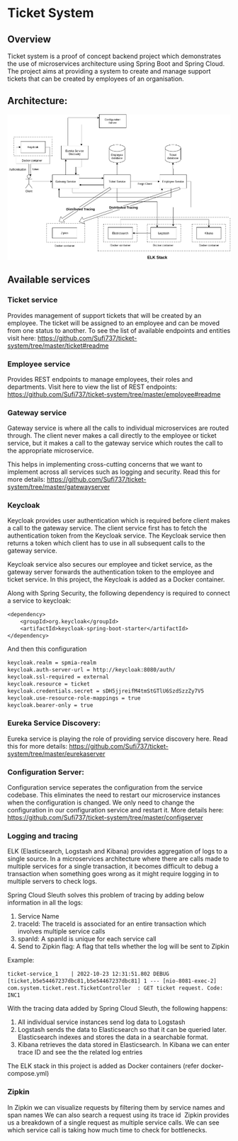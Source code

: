 # Ticket System

## Overview
Ticket system is a proof of concept backend project which demonstrates the use of microservices architecture using Spring Boot and Spring Cloud. The project aims at providing a system to create and manage support tickets that can be created by employees of an organisation.

## Architecture:
![alt text](https://github.com/Sufi737/ticket-system/blob/master/images/architecture.png?raw=true)


## Available services

### Ticket service
Provides management of support tickets that will be created by an employee. The ticket will be assigned to an employee and can be moved from one status to another. To see the list of available endpoints and entities visit here: https://github.com/Sufi737/ticket-system/tree/master/ticket#readme

### Employee service
Provides REST endpoints to manage employees, their roles and departments. Visit here to view the list of REST endpoints: https://github.com/Sufi737/ticket-system/tree/master/employee#readme


### Gateway service
Gateway service is where all the calls to individual microservices are routed through. The client never makes a call directly to the employee or ticket service, but it makes a call to the gateway service which routes the call to the appropriate microservice.

This helps in implementing cross-cutting concerns that we want to implement across all services such as logging and security. Read this for more details: https://github.com/Sufi737/ticket-system/tree/master/gatewayserver

### Keycloak
Keycloak provides user authentication which is required before client makes a call to the gateway service. The client service first has to fetch the authentication token from the Keycloak service. The Keycloak service then returns a token which client has to use in all subsequent calls to the gateway service. 

Keycloak service also secures our employee and ticket service, as the gateway server forwards the authentication token to the employee and ticket service. In this project, the Keycloak is added as a Docker container.

Along with Spring Security, the following dependency is required to connect a service to keycloak:

```
<dependency>
	<groupId>org.keycloak</groupId>
	<artifactId>keycloak-spring-boot-starter</artifactId>
</dependency>
```
And then this configuration
```
keycloak.realm = spmia-realm
keycloak.auth-server-url = http://keycloak:8080/auth/
keycloak.ssl-required = external
keycloak.resource = ticket
keycloak.credentials.secret = sDH5jjreifM4tmStGTlU6SzdSzzZy7V5
keycloak.use-resource-role-mappings = true
keycloak.bearer-only = true
```

### Eureka Service Discovery:
Eureka service is playing the role of providing service discovery here. Read this for more details: https://github.com/Sufi737/ticket-system/tree/master/eurekaserver

### Configuration Server:
Configuration service seperates the configuration from the service codebase. This eliminates the need to restart our microservice instances when the configuration is changed. We only need to change the configuration in our configuration service and restart it.
More details here: https://github.com/Sufi737/ticket-system/tree/master/configserver

### Logging and tracing
ELK (Elasticsearch, Logstash and Kibana) provides aggregation of logs to a single source. In a microservices architecture where there are calls made to multiple services for a single transaction, it becomes difficult to debug a transaction when something goes wrong as it might require logging in to multiple servers to check logs.

Spring Cloud Sleuth solves this problem of tracing by adding below information in all the logs: 
1. Service Name
2. traceId: The traceId is associated for an entire transaction which involves multiple service calls
3. spanId: A spanId is unique for each service call
4. Send to Zipkin flag: A flag that tells whether the log will be sent to Zipkin 

Example:

```
ticket-service_1    | 2022-10-23 12:31:51.802 DEBUG [ticket,b5e54467237dbc81,b5e54467237dbc81] 1 --- [nio-8081-exec-2] com.system.ticket.rest.TicketController  : GET ticket request. Code: INC1
```

With the tracing data added by Spring Cloud Sleuth, the following happens:

1. All individual service instances send log data to Logstash
2. Logstash sends the data to Elasticsearch so that it can be queried later. Elasticsearch indexes and stores the data in a searchable format.
3. Kibana retrieves the data stored in Elasticsearch. In Kibana we can enter trace ID and see the the related log entries

The ELK stack in this project is added as Docker containers (refer docker-compose.yml)

### Zipkin

In Zipkin we can visualize requests by filtering them by service names and span names
We can also search a request using its trace id 
Zipkin provides us a breakdown of a single request as multiple service calls. We can see which service call is taking how much time to check for bottlenecks.